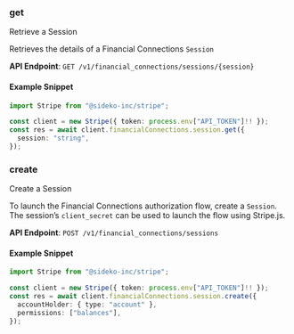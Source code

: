 
### get <a name="get"></a>
Retrieve a Session

<p>Retrieves the details of a Financial Connections <code>Session</code></p>

**API Endpoint**: `GET /v1/financial_connections/sessions/{session}`

#### Example Snippet

```typescript
import Stripe from "@sideko-inc/stripe";

const client = new Stripe({ token: process.env["API_TOKEN"]!! });
const res = await client.financialConnections.session.get({
  session: "string",
});
```

### create <a name="create"></a>
Create a Session

<p>To launch the Financial Connections authorization flow, create a <code>Session</code>. The session’s <code>client_secret</code> can be used to launch the flow using Stripe.js.</p>

**API Endpoint**: `POST /v1/financial_connections/sessions`

#### Example Snippet

```typescript
import Stripe from "@sideko-inc/stripe";

const client = new Stripe({ token: process.env["API_TOKEN"]!! });
const res = await client.financialConnections.session.create({
  accountHolder: { type: "account" },
  permissions: ["balances"],
});
```
